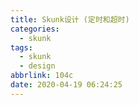 ```yaml
---
title: Skunk设计 (定时和超时)
categories:
  - skunk
tags:
  - skunk
  - design
abbrlink: 104c
date: 2020-04-19 06:24:25
---
```

